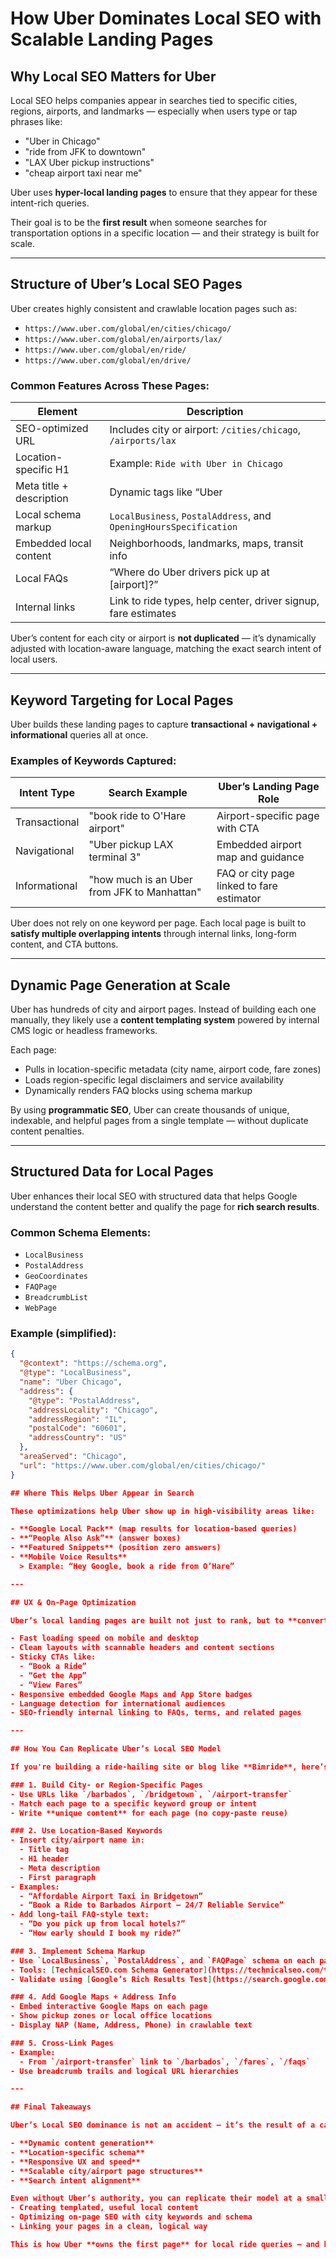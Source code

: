 # How Uber Dominates Local SEO with Scalable Landing Pages

## Why Local SEO Matters for Uber

Local SEO helps companies appear in searches tied to specific cities, regions, airports, and landmarks — especially when users type or tap phrases like:

- "Uber in Chicago"
- "ride from JFK to downtown"
- "LAX Uber pickup instructions"
- "cheap airport taxi near me"

Uber uses **hyper-local landing pages** to ensure that they appear for these intent-rich queries.

Their goal is to be the **first result** when someone searches for transportation options in a specific location — and their strategy is built for scale.

---

## Structure of Uber’s Local SEO Pages

Uber creates highly consistent and crawlable location pages such as:

- `https://www.uber.com/global/en/cities/chicago/`
- `https://www.uber.com/global/en/airports/lax/`
- `https://www.uber.com/global/en/ride/`
- `https://www.uber.com/global/en/drive/`

### Common Features Across These Pages:

| Element                     | Description                                                                 |
|-----------------------------|-----------------------------------------------------------------------------|
| SEO-optimized URL           | Includes city or airport: `/cities/chicago`, `/airports/lax`                |
| Location-specific H1        | Example: `Ride with Uber in Chicago`                                       |
| Meta title + description    | Dynamic tags like “Uber | Chicago Rides | Affordable & Fast”               |
| Local schema markup         | `LocalBusiness`, `PostalAddress`, and `OpeningHoursSpecification`          |
| Embedded local content      | Neighborhoods, landmarks, maps, transit info                               |
| Local FAQs                  | “Where do Uber drivers pick up at [airport]?”                              |
| Internal links              | Link to ride types, help center, driver signup, fare estimates             |

Uber’s content for each city or airport is **not duplicated** — it’s dynamically adjusted with location-aware language, matching the exact search intent of local users.

---

## Keyword Targeting for Local Pages

Uber builds these landing pages to capture **transactional + navigational + informational** queries all at once.

### Examples of Keywords Captured:

| Intent Type     | Search Example                             | Uber’s Landing Page Role                      |
|------------------|---------------------------------------------|------------------------------------------------|
| Transactional    | "book ride to O'Hare airport"               | Airport-specific page with CTA                |
| Navigational     | "Uber pickup LAX terminal 3"                | Embedded airport map and guidance             |
| Informational    | "how much is an Uber from JFK to Manhattan" | FAQ or city page linked to fare estimator     |

Uber does not rely on one keyword per page. Each local page is built to **satisfy multiple overlapping intents** through internal links, long-form content, and CTA buttons.

---

## Dynamic Page Generation at Scale

Uber has hundreds of city and airport pages. Instead of building each one manually, they likely use a **content templating system** powered by internal CMS logic or headless frameworks.

Each page:
- Pulls in location-specific metadata (city name, airport code, fare zones)
- Loads region-specific legal disclaimers and service availability
- Dynamically renders FAQ blocks using schema markup

By using **programmatic SEO**, Uber can create thousands of unique, indexable, and helpful pages from a single template — without duplicate content penalties.

---

## Structured Data for Local Pages

Uber enhances their local SEO with structured data that helps Google understand the content better and qualify the page for **rich search results**.

### Common Schema Elements:
- `LocalBusiness`
- `PostalAddress`
- `GeoCoordinates`
- `FAQPage`
- `BreadcrumbList`
- `WebPage`

### Example (simplified):

```json
{
  "@context": "https://schema.org",
  "@type": "LocalBusiness",
  "name": "Uber Chicago",
  "address": {
    "@type": "PostalAddress",
    "addressLocality": "Chicago",
    "addressRegion": "IL",
    "postalCode": "60601",
    "addressCountry": "US"
  },
  "areaServed": "Chicago",
  "url": "https://www.uber.com/global/en/cities/chicago/"
}

## Where This Helps Uber Appear in Search

These optimizations help Uber show up in high-visibility areas like:

- **Google Local Pack** (map results for location-based queries)
- **“People Also Ask”** (answer boxes)
- **Featured Snippets** (position zero answers)
- **Mobile Voice Results**  
  > Example: “Hey Google, book a ride from O’Hare”

---

## UX & On-Page Optimization

Uber’s local landing pages are built not just to rank, but to **convert**:

- Fast loading speed on mobile and desktop
- Clean layouts with scannable headers and content sections
- Sticky CTAs like:
  - “Book a Ride”
  - “Get the App”
  - “View Fares”
- Responsive embedded Google Maps and App Store badges
- Language detection for international audiences
- SEO-friendly internal linking to FAQs, terms, and related pages

---

## How You Can Replicate Uber’s Local SEO Model

If you're building a ride-hailing site or blog like **Bimride**, here’s a simple local SEO system you can implement:

### 1. Build City- or Region-Specific Pages
- Use URLs like `/barbados`, `/bridgetown`, `/airport-transfer`
- Match each page to a specific keyword group or intent
- Write **unique content** for each page (no copy-paste reuse)

### 2. Use Location-Based Keywords
- Insert city/airport name in:
  - Title tag
  - H1 header
  - Meta description
  - First paragraph
- Examples:
  - “Affordable Airport Taxi in Bridgetown”
  - “Book a Ride to Barbados Airport – 24/7 Reliable Service”
- Add long-tail FAQ-style text:
  - “Do you pick up from local hotels?”
  - “How early should I book my ride?”

### 3. Implement Schema Markup
- Use `LocalBusiness`, `PostalAddress`, and `FAQPage` schema on each page
- Tools: [TechnicalSEO.com Schema Generator](https://technicalseo.com/tools/schema-markup-generator/)
- Validate using [Google’s Rich Results Test](https://search.google.com/test/rich-results)

### 4. Add Google Maps + Address Info
- Embed interactive Google Maps on each page
- Show pickup zones or local office locations
- Display NAP (Name, Address, Phone) in crawlable text

### 5. Cross-Link Pages
- Example:  
  - From `/airport-transfer` link to `/barbados`, `/fares`, `/faqs`
- Use breadcrumb trails and logical URL hierarchies

---

## Final Takeaways

Uber’s Local SEO dominance is not an accident — it’s the result of a carefully engineered system built around:

- **Dynamic content generation**
- **Location-specific schema**
- **Responsive UX and speed**
- **Scalable city/airport page structures**
- **Search intent alignment**

Even without Uber’s authority, you can replicate their model at a smaller scale by:
- Creating templated, useful local content
- Optimizing on-page SEO with city keywords and schema
- Linking your pages in a clean, logical way

This is how Uber **owns the first page** for local ride queries — and how platforms like **Bimride** can start doing the same, one city at a time.
